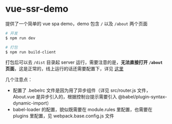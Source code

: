 # vue-ssr-demo

提供了一个简单的 vue spa demo，demo 包含 `/` 以及 `/about` 两个页面

```bash
# 开发
$ npm run dev

# 打包
$ npm run build-client
```

打包后可以去 `/dist` 目录起 server 运行，需要注意的是，**无法直接打开 `/about` 页面**，这是正常的，线上运行的话还需要配置下，详见 [这里](https://router.vuejs.org/zh/guide/essentials/history-mode.html#%E5%90%8E%E7%AB%AF%E9%85%8D%E7%BD%AE%E4%BE%8B%E5%AD%90)

几个注意点：

* 配置了 .bebelrc 文件是因为用了异步组件（详见 src/router.js 文件，About.vue 是异步引入的，根据控制台提示需要引入 @babel/plugin-syntax-dynamic-import）
* babel-loader 的配置，貌似既需要在 module.rules 里配置，也需要在 plugins 里配置，见 webpack.base.config.js 文件
